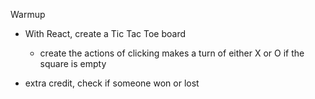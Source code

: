 Warmup

- With React, create a Tic Tac Toe board
  - create the actions of clicking makes a turn of either X or O if the square is empty


- extra credit, check if someone won or lost
